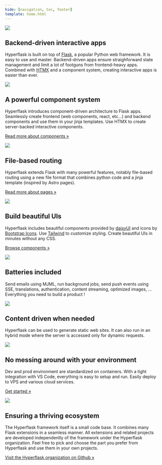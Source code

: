 ```yaml
---
hide: [navigation, toc, footer]
template: home.html
---
```

<div class="home-feature">
    <div>
        <img src="/assets/images/home-feature-flask.svg">
    </div>
    <div>
        <h2>Backend-driven interactive apps</h2>
        <p>
            Hyperflask is built on top of <a href="https://flask.palletsprojects.com/en/stable/">Flask</a>, a popular Python web framework. It is easy to use and master. Backend-driven apps ensure straighforward state management and limit a lot of footguns from frontend-heavy apps. Combined with <a href="https://htmx.org/">HTMX</a> and a component system, creating interactive apps is easier than ever.
        </p>
    </div>
</div>
<div class="home-feature">
    <div>
        <img src="/assets/images/home-feature-components.svg">
    </div>
    <div>
        <h2>A powerful component system</h2>
        <p>
            Hyperflask introduces component-driven architecture to Flask apps. Seamlessly create frontend (web components, react, etc...) and backend components and use them in your jinja templates. Use HTMX to create server-backed interactive components.
        </p>
        <p>
            <a href="/guides/components/">Read more about components &raquo;</a>
        </p>
    </div>
</div>
<div class="home-feature">
    <div>
        <img src="/assets/images/home-feature-pages.svg">
    </div>
    <div>
        <h2>File-based routing</h2>
        <p>
            Hyperflask extends Flask with many powerful features, notably file-based routing using a new file format that combines python code and a jinja template (inspired by Astro pages).
        </p>
        <p>
            <a href="/guides/pages/">Read more about pages &raquo;</a>
        </p>
    </div>
</div>
<div class="home-feature">
    <div>
        <img src="/assets/images/home-feature-ui.png">
    </div>
    <div>
        <h2>Build beautiful UIs</h2>
        <p>
            Hyperflask includes beautiful components provided by <a href="https://daisyui.com">daisyUI</a> and icons by <a href="https://icons.getbootstrap.com">Bootstrap Icons</a>. Use <a href="https://tailwindcss.com">Tailwind</a> to customize styling. Create beautiful UIs in minutes without any CSS.
        </p>
        <p>
            <a href="/components/">Browse components &raquo;</a>
        </p>
    </div>
</div>
<div class="home-feature">
    <div>
        <img src="/assets/images/home-feature-battery.svg">
    </div>
    <div>
        <h2>Batteries included</h2>
        <p>
            Send emails using MJML, run background jobs, send push events using SSE, translations, authentication, content streaming, optimized images, ...
            <br>Everything you need to build a product !
        </p>
    </div>
</div>
<div class="home-feature">
    <div>
        <img src="/assets/images/home-feature-content.svg">
    </div>
    <div>
        <h2>Content driven when needed</h2>
        <p>
            Hyperflask can be used to generate static web sites. It can also run in an hybrid mode where the server is accessed only for dynamic requests.
        </p>
    </div>
</div>
<div class="home-feature">
    <div>
        <img src="/assets/images/home-feature-env.svg">
    </div>
    <div>
        <h2>No messing around with your environment</h2>
        <p>
            Dev and prod environment are standardized on containers. With a tight integration with VS Code, everything is easy to setup and run.
            Easily deploy to VPS and various cloud services.
        </p>
        <p>
            <a href="/getting-started/">Get started &raquo;</a>
        </p>
    </div>
</div>
<div class="home-feature">
    <div>
        <img src="/assets/images/home-feature-ecosystem.svg">
    </div>
    <div>
        <h2>Ensuring a thriving ecosystem</h2>
        <p>
            The Hyperflask framework itself is a small code base. It combines many Flask extensions in a seamless manner.
            All extensions and related projects are developed independently of the framework under the Hyperflask organization.
            Feel free to pick and choose the part you prefer from Hyperflask and use them in your own projects.
        </p>
        <p>
            <a href="https://github.com/hyperflask">Visit the Hyperflask organization on Github &raquo;</a>
        </p>
    </div>
</div>